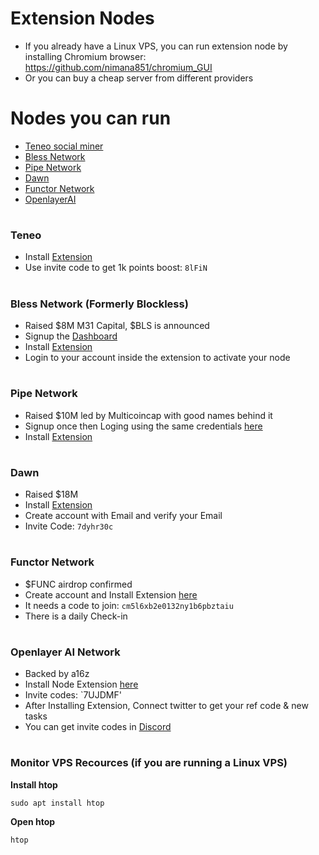 # Extension Nodes

* If you already have a Linux VPS, you can run extension node by installing Chromium browser: https://github.com/nimana851/chromium_GUI
* Or you can buy a cheap server from different providers

# Nodes you can run
* [Teneo social miner](https://github.com/nimana851/Extension-Nodes/blob/main/README.md#teneo)
* [Bless Network](https://github.com/nimana851/Extension-Nodes/blob/main/README.md#bless-network-formerly-blockless)
* [Pipe Network](https://github.com/nimana851/Extension-Nodes/blob/main/README.md#pipe-network)
* [Dawn](https://github.com/nimana851/Extension-Nodes/blob/main/README.md#dawn)
* [Functor Network](https://github.com/nimana851/Extension-Nodes/blob/main/README.md#functor-network)
* [OpenlayerAI](https://github.com/nimana851/Extension-Nodes/blob/main/README.md#openlayer-ai-network)

#

### Teneo
* Install [Extension](https://chromewebstore.google.com/detail/teneo-community-node/emcclcoaglgcpoognfiggmhnhgabppkm?authuser=0&hl=en)
* Use invite code to get 1k points boost: `8lFiN`

#

### Bless Network (Formerly Blockless)
* Raised $8M M31 Capital, $BLS is announced
* Signup the [Dashboard](https://bless.network/dashboard?ref=GUPJF9)
* Install [Extension](https://chromewebstore.google.com/detail/bless/pljbjcehnhcnofmkdbjolghdcjnmekia)
* Login to your account inside the extension to activate your node

#

### Pipe Network
* Raised $10M led by Multicoincap with good names behind it
* Signup once then Loging using the same credentials [here](https://pipecdn.app/)
* Install [Extension](https://chromewebstore.google.com/detail/pipe-guardian-node/gelgmmdfajpefjbiaedgjkpekijhkgbe)

#

### Dawn
* Raised $18M
* Install [Extension](https://chromewebstore.google.com/detail/dawn-validator-chrome-ext/fpdkjdnhkakefebpekbdhillbhonfjjp)
* Create account with Email and verify your Email
* Invite Code: `7dyhr30c`

#

### Functor Network
* $FUNC airdrop confirmed
* Create account and Install Extension [here](https://node.securitylabs.xyz/?from=extension&type=signin&referralCode=cm1i9yz06es6aqi1bqs0mjsk4)
* It needs a code to join: `cm5l6xb2e0132ny1b6pbztaiu` 
* There is a daily Check-in

#

### Openlayer AI Network
* Backed by a16z
* Install Node Extension [here](https://openlayer.tech)
* Invite codes: `7UJDMF'
* After Installing Extension, Connect twitter to get your ref code & new tasks
* You can get invite codes in [Discord](https://discord.gg/openlayer)

#

### Monitor VPS Recources (if you are running a Linux VPS)
**Install htop**
```console
sudo apt install htop
```

**Open htop**
```
htop
```


